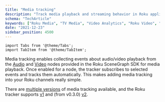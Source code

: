 ```yaml
---
title: "Media tracking"
description: "Track media playback and streaming behavior in Roku applications for connected TV analytics."
schema: "TechArticle"
keywords: ["Roku Media", "TV Media", "Video Analytics", "Roku Video", "OTT Media", "Connected TV"]
date: "2021-12-23"
sidebar_position: 4500
---
```


```mdx-code-block
import Tabs from '@theme/Tabs';
import TabItem from '@theme/TabItem';
```

Media tracking enables collecting events about audio/video playback from the [Audio](https://developer.roku.com/en-gb/docs/references/scenegraph/media-playback-nodes/audio.md) and [Video](https://developer.roku.com/en-gb/docs/references/scenegraph/media-playback-nodes/video.md) nodes provided in the Roku SceneGraph SDK for media playback.
Once enabled for a node, the tracker subscribes to selected events and tracks them automatically.
This makes adding media tracking into your Roku channels really simple.

There are [multiple versions](/docs/sources/trackers/web-trackers/tracking-events/media/index.md) of media tracking available, and the Roku tracker supports [v1](/docs/sources/trackers/roku-tracker/media-tracking/v1/index.md) and (from v0.3.0) [v2](/docs/sources/trackers/roku-tracker/media-tracking/v2/index.md).
